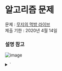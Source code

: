 # 알고리즘 문제
문제 : [무지의 먹방 라이브](https://programmers.co.kr/learn/courses/30/lessons/42891)  
제출 기한 : 2020년 4월 14일
### 설명 참고
![image](https://user-images.githubusercontent.com/46951365/79038197-642abf00-7c12-11ea-8fa1-ac5561837506.png)
<details>
<summary> ` </summary>
<div markdown="1">
![image](https://user-images.githubusercontent.com/46951365/79117750-ed82f280-7dc6-11ea-823f-0e44d710e407.png)
</div>
</details>
